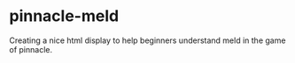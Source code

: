 # pinnacle-meld
Creating a nice html display to help beginners understand meld in the game of pinnacle.

